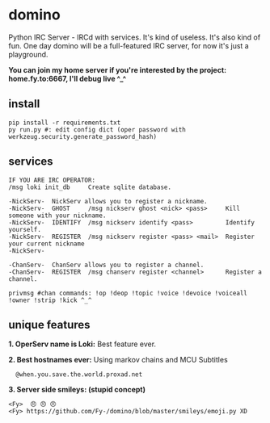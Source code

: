# domino
Python IRC Server - IRCd with services. It's kind of useless. It's also kind of fun. One day domino will be a full-featured IRC server, for now it's just a playground.

**You can join my home server if you're interested by the project: home.fy.to:6667, I'll debug live ^_^**

## install
```
pip install -r requirements.txt
py run.py #: edit config dict (oper password with werkzeug.security.generate_password_hash)
```

## services
```
IF YOU ARE IRC OPERATOR:
/msg loki init_db     Create sqlite database.

-NickServ-  NickServ allows you to register a nickname.
-NickServ- 	GHOST     /msg nickserv ghost <nick> <pass>     Kill someone with your nickname.
-NickServ- 	IDENTIFY  /msg nickserv identify <pass>         Identify yourself.
-NickServ- 	REGISTER  /msg nickserv register <pass> <mail>  Register your current nickname
-NickServ- 	
  
-ChanServ-  ChanServ allows you to register a channel.
-ChanServ- 	REGISTER  /msg chanserv register <channel>      Register a channel.

privmsg #chan commands: !op !deop !topic !voice !devoice !voiceall !owner !strip !kick ^_^
```


## unique features

__1. OperServ name is Loki:__
Best feature ever.

__2. Best hostnames ever:__ Using markov chains and MCU Subtitles
```
  @when.you.save.the.world.proxad.net
```

__3. Server side smileys: (stupid concept)__
```
<Fy>  😠 😠 😠
<Fy> https://github.com/Fy-/domino/blob/master/smileys/emoji.py XD
```
